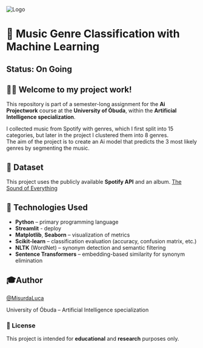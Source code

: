 ![Logo](https://uni-obuda.hu/wp-content/uploads/2021/11/kep3.jpg)
# 🎵 Music Genre Classification with Machine Learning

## Status: On Going

## 👋🏼 Welcome to my project work!

This repository is part of a semester-long assignment for the **Ai Projectwork** course at the **University of Óbuda**, within the **Artificial Intelligence specialization**.

I collected music from Spotify with genres, which I first split into 15 categories, but later in the project I clustered them into 8 genres. <br> The aim of the project is to create an Ai model that predicts the 3 most likely genres by segmenting the music.

## 📂 Dataset

This project uses the publicly available **Spotify API** and an album.
[The Sound of Everything](https://open.spotify.com/playlist/69fEt9DN5r4JQATi52sRtq?si=33218d81df2d430d)

## 🧰 Technologies Used

- **Python** – primary programming language  
- **Streamlit** - deploy
- **Matplotlib**, **Seaborn** – visualization of metrics  
- **Scikit-learn** – classification evaluation (accuracy, confusion matrix, etc.)
- **NLTK** (WordNet) – synonym detection and semantic filtering
- **Sentence Transformers** – embedding-based similarity for synonym elimination

## 🎓Author

[@MisurdaLuca](https://github.com/MisurdaLuca)

University of Óbuda – Artificial Intelligence specialization

### 📃 License
This project is intended for **educational** and **research** purposes only.
